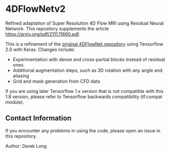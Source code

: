 # 4DFlowNetv2
Refined adaptation of Super Resolution 4D Flow MRI using Residual Neural Network. This repository supplements the article https://arxiv.org/pdf/2111.11660.pdf.

This is a refinement of the [original 4DFlowNet repository](https://github.com/EdwardFerdian/4DFlowNet) using Tensorflow 2.0 with Keras. Changes include:
* Experimentation with dense and cross-partial blocks instead of residual ones
* Additional augmentation steps, such as 3D rotation with any angle and aliasing
* Grid and mask generation from CFD data 

If you are using later Tensorflow 1.x version that is not compatible with this 1.8 version, please refer to Tensorflow backwards compatibility (tf.compat module). 

## Contact Information

If you encounter any problems in using the code, please open an issue in this repository.

Author: Derek Long
